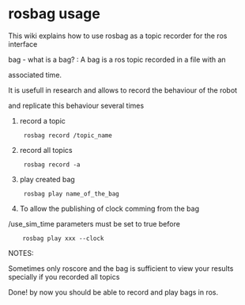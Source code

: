 rosbag usage
============

This wiki explains how to use rosbag as a topic recorder for the ros interface

bag - what is a bag? : A bag is a ros topic recorded in a file with an

associated time.

It is usefull in research and allows to record the behaviour of the robot

and replicate this behaviour several times

1. record a topic

		rosbag record /topic_name

2. record all topics

		rosbag record -a

3. play created bag

		rosbag play name_of_the_bag

4. To allow the publishing of clock comming from the bag

/use_sim_time parameters must be set to true before

		rosbag play xxx --clock

NOTES:

Sometimes only roscore and the bag is sufficient to view your results
specially if you recorded all topics

Done! by now you should be able to record and play bags in ros.